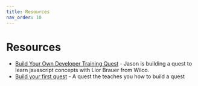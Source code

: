 ```yaml
---
title: Resources
nav_order: 10 
---
```

# Resources

- [Build Your Own Developer Training Quest](https://www.youtube.com/watch?v=4n3SB-KGFZo&ab_channel=LearnWithJason) - Jason is building a quest to learn javascript concepts with Lior Brauer from Wilco.
- [Build your first quest](https://app.wilco.gg/guest?directQuestId=build_your_first_quest) - A quest the teaches you how to build a quest
